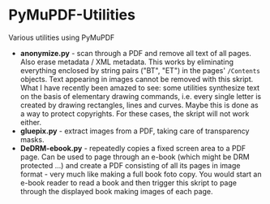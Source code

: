 # PyMuPDF-Utilities
Various utilities using PyMuPDF

* **anonymize.py** - scan through a PDF and remove all text of all pages. Also erase metadata / XML metadata. This works by eliminating everything enclosed by string pairs ("BT", "ET") in the pages' `/Contents` objects. Text appearing in images cannot be removed with this skript. What I have recently been amazed to see: some utilities synthesize text on the basis of elementary drawing commands, i.e. every single letter is created by drawing rectangles, lines and curves. Maybe this is done as a way to protect copyrights. For these cases, the skript will not work either.
* **gluepix.py** - extract images from a PDF, taking care of transparency masks.
* **DeDRM-ebook.py** - repeatedly copies a fixed screen area to a PDF page. Can be used to page through an e-book (which might be DRM protected ...) and create a PDF consisting of all its pages in image format - very much like making a full book foto copy. You would start an e-book reader to read a book and then trigger this skript to page through the displayed book making images of each page.
